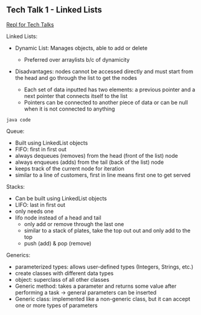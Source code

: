 ## Tech Talk 1 - Linked Lists ##

[Repl for Tech Talks](https://replit.com/join/shtgcacbqv-mistylavender)

Linked Lists:
* Dynamic List: Manages objects, able to add or delete
  * Preferred over arraylists b/c of dynamicity

* Disadvantages: nodes cannot be accessed directly and must start from the head and go through the list to get the nodes
  * Each set of data inputted has two elements: a previous pointer and a next pointer that connects itself to the list
  * Pointers can be connected to another piece of data or can be null when it is not connected to anything

```java code```

Queue: 
* Built using LinkedList objects
* FIFO: first in first out
* always dequeues (removes) from the head (front of the list) node 
* always enqueues (adds) from the tail (back of the list) node
* keeps track of the current node for iteration
* similar to a line of customers, first in line means first one to get served

Stacks:
* Can be built using LinkedList objects
* LIFO: last in first out
* only needs one
* lifo node instead of a head and tail
  * only add or remove through the last one
  * similar to a stack of plates, take the top out out and only add to the top
  * push (add) & pop (remove)

Generics:
* parameterized types: allows user-defined types (Integers, Strings, etc.)
* create classes with different data types
* object: superclass of all other classes
* Generic method: takes a parameter and returns some value after performing a task -> general parameters can be inserted
* Generic class: implemented like a non-generic class, but it can accept one or more types of parameters
